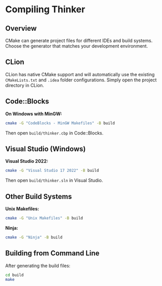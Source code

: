 # Compiling Thinker

## Overview

CMake can generate project files for different IDEs and build systems. Choose the generator that matches your development environment.

## CLion

CLion has native CMake support and will automatically use the existing `CMakeLists.txt` and `.idea` folder configurations. Simply open the project directory in CLion.

## Code::Blocks

**On Windows with MinGW:**
```bash
cmake -G "CodeBlocks - MinGW Makefiles" -B build
```

Then open `build/thinker.cbp` in Code::Blocks.

## Visual Studio (Windows)

**Visual Studio 2022:**
```bash
cmake -G "Visual Studio 17 2022" -B build
```

Then open `build/thinker.sln` in Visual Studio.

## Other Build Systems

**Unix Makefiles:**
```bash
cmake -G "Unix Makefiles" -B build
```

**Ninja:**
```bash
cmake -G "Ninja" -B build
```

## Building from Command Line

After generating the build files:

```bash
cd build
make
```
